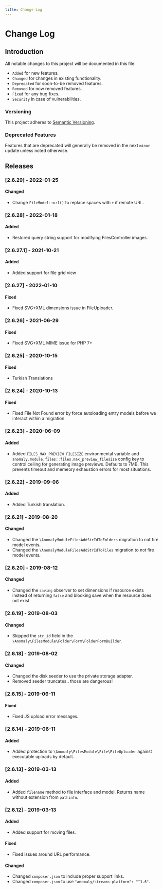 ```yaml
---
title: Change Log
---
```


# Change Log

<div class="documentation__toc"></div>

## Introduction

All notable changes to this project will be documented in this file.

- `Added` for new features.
- `Changed` for changes in existing functionality.
- `Deprecated` for soon-to-be removed features.
- `Removed` for now removed features.
- `Fixed` for any bug fixes.
- `Security` in case of vulnerabilities.

### Versioning

This project adheres to [Semantic Versioning](https://semver.org/spec/v2.0.0.html).

### Deprecated Features

Features that are deprecated will generally be removed in the next `minor` update unless noted otherwise.

## Releases

### [2.6.29] - 2022-01-25
#### Changed
- Change `FileModel::url()` to replace spaces with `+` if remote URL.

### [2.6.28] - 2022-01-18
#### Added
- Restored query string support for modifying FilesController images.

### [2.6.27.1] - 2021-10-21
#### Added
- Added support for file grid view

### [2.6.27] - 2022-01-10
#### Fixed
- Fixed SVG+XML dimensions issue in FileUploader.

### [2.6.26] - 2021-06-29
#### Fixed
- Fixed SVG+XML MIME issue for PHP 7+

### [2.6.25] - 2020-10-15
#### Fixed
- Turkish Translations

### [2.6.24] - 2020-10-13
#### Fixed
- Fixed File Not Found error by force autoloading entry models before we interact within a migration.


### [2.6.23] - 2020-06-09
#### Added
- Added `FILES_MAX_PREVIEW_FILESIZE` environmental variable and `anomaly.module.files::files.max_preview_filesize` config key to control ceiling for generating image previews. Defaults to 7MB. This prevents timeout and memeory exhaustion errors for most situations.


### [2.6.22] - 2019-09-06
#### Added
- Added Turkish translation.


### [2.6.21] - 2019-08-20
#### Changed
- Changed the `\AnomalyModuleFilesAddStrIdToFolders` migration to not fire model events.
- Changed the `\AnomalyModuleFilesAddStrIdToFiles` migration to not fire model events.


### [2.6.20] - 2019-08-12
#### Changed
- Changed the `saving` observer to set dimensions if resource exists instead of returning `false` and blocking save when the resource does not exist.


### [2.6.19] - 2019-08-03
#### Changed
- Skipped the `str_id` field in the `\Anomaly\FilesModule\Folder\Form\FolderFormBuilder`.


### [2.6.18] - 2019-08-02
#### Changed
- Changed the disk seeder to use the private storage adapter.
- Removed seeder truncates.. those are dangerous!


### [2.6.15] - 2019-06-11
#### Fixed
- Fixed JS upload error messages. 


### [2.6.14] - 2019-06-11
#### Added
- Added protection to `\Anomaly\FilesModule\File\FileUploader` against executable uploads by default. 


### [2.6.13] - 2019-03-13
#### Added
- Added `filename` method to file interface and model. Returns name without extension from `pathinfo`.


### [2.6.12] - 2019-03-13
#### Added
- Added support for moving files.

#### Fixed
- Fixed issues around URL performance.

#### Changed
- Changed `composer.json` to include proper support links.
- Changed `composer.json` to use `"anomaly/streams-platform": "^1.6"`.
